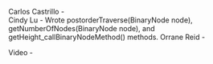 Carlos Castrillo -  
Cindy Lu -  Wrote postorderTraverse(BinaryNode<T> node), getNumberOfNodes(BinaryNode<T> node), and getHeight_callBinaryNodeMethod() methods. 
Orrane Reid -  

Video - 
